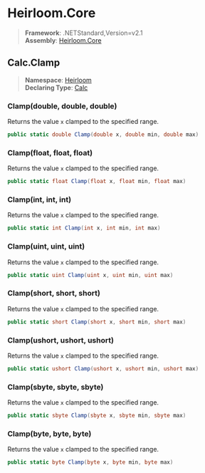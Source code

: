 # Heirloom.Core

> **Framework**: .NETStandard,Version=v2.1  
> **Assembly**: [Heirloom.Core][0]  

## Calc.Clamp

> **Namespace**: [Heirloom][0]  
> **Declaring Type**: [Calc][1]  

### Clamp(double, double, double)

Returns the value `x` clamped to the specified range.

```cs
public static double Clamp(double x, double min, double max)
```

### Clamp(float, float, float)

Returns the value `x` clamped to the specified range.

```cs
public static float Clamp(float x, float min, float max)
```

### Clamp(int, int, int)

Returns the value `x` clamped to the specified range.

```cs
public static int Clamp(int x, int min, int max)
```

### Clamp(uint, uint, uint)

Returns the value `x` clamped to the specified range.

```cs
public static uint Clamp(uint x, uint min, uint max)
```

### Clamp(short, short, short)

Returns the value `x` clamped to the specified range.

```cs
public static short Clamp(short x, short min, short max)
```

### Clamp(ushort, ushort, ushort)

Returns the value `x` clamped to the specified range.

```cs
public static ushort Clamp(ushort x, ushort min, ushort max)
```

### Clamp(sbyte, sbyte, sbyte)

Returns the value `x` clamped to the specified range.

```cs
public static sbyte Clamp(sbyte x, sbyte min, sbyte max)
```

### Clamp(byte, byte, byte)

Returns the value `x` clamped to the specified range.

```cs
public static byte Clamp(byte x, byte min, byte max)
```

[0]: ../../../Heirloom.Core.md
[1]: ../Calc.md
